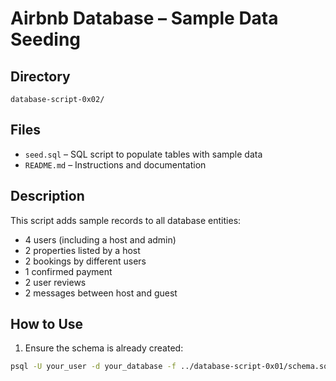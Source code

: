 # Airbnb Database – Sample Data Seeding

## Directory
`database-script-0x02/`

## Files
- `seed.sql` – SQL script to populate tables with sample data
- `README.md` – Instructions and documentation

## Description
This script adds sample records to all database entities:
- 4 users (including a host and admin)
- 2 properties listed by a host
- 2 bookings by different users
- 1 confirmed payment
- 2 user reviews
- 2 messages between host and guest

## How to Use

1. Ensure the schema is already created:
```bash
psql -U your_user -d your_database -f ../database-script-0x01/schema.sql
